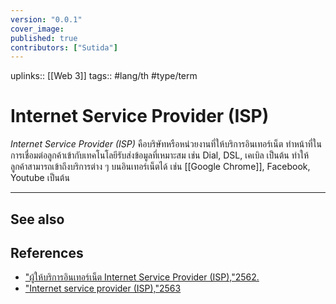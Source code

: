 ```yaml
---
version: "0.0.1"
cover_image:
published: true
contributors: ["Sutida"]
---
```

uplinks:: [[Web 3]]
tags:: #lang/th #type/term

# Internet Service Provider (ISP)
*Internet Service Provider (ISP)* คือบริษัทหรือหน่วยงานที่ให้บริการอินเทอร์เน็ต ทำหน้าที่ในการเชื่อมต่อลูกค้าเข้ากับเทคโนโลยีรับส่งข้อมูลที่เหมาะสม เช่น Dial, DSL, เคเบิล เป็นต้น ทำให้ลูกค้าสามารถเข้าถึงบริการต่าง ๆ บนอินเทอร์เน็ตได้ เช่น [[Google Chrome]], Facebook, Youtube เป็นต้น

---
## See also
## References
- ["ผู้ให้บริการอินเทอร์เน็ต Internet Service Provider (ISP),"2562.](https://www.anet.net.th/a/46065)
- ["Internet service provider (ISP),"2563](https://www.etda.or.th/th/Useful-Resource/terminology/%E0%B8%AB%E0%B8%A1%E0%B8%A7%E0%B8%94%E0%B8%AB%E0%B8%A1-I/329.aspx)
